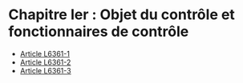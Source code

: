 # Chapitre Ier : Objet du contrôle et fonctionnaires de contrôle

* [Article L6361-1](./LEGIARTI000028698364.md)
* [Article L6361-2](./LEGIARTI000028698376.md)
* [Article L6361-3](./LEGIARTI000028699368.md)
